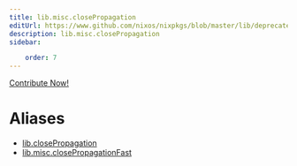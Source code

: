 ```yaml
---
title: lib.misc.closePropagation
editUrl: https://www.github.com/nixos/nixpkgs/blob/master/lib/deprecated.nix#L168C26
description: lib.misc.closePropagation
sidebar:

    order: 7
---
```


<a href="https://www.github.com/nixos/nixpkgs/blob/master/lib/deprecated.nix#L168C26">Contribute Now!</a>


# Aliases

- [lib.closePropagation](/nix-doc-comments/reference/lib/lib-closePropagation)
- [lib.misc.closePropagationFast](/nix-doc-comments/reference/lib/misc/lib-misc-closePropagationFast)


